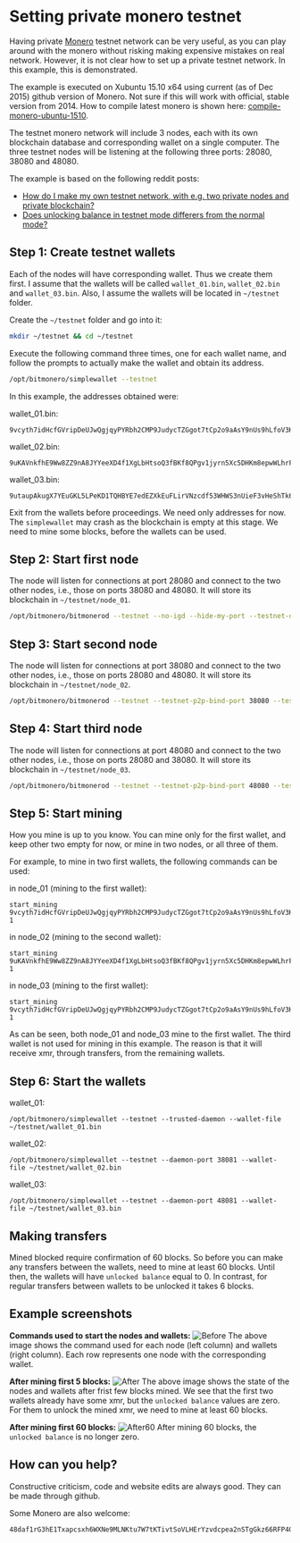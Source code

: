 # Setting private monero testnet

Having private [Monero](https://getmonero.org/) testnet network can be very useful, as you can play around
with the monero without risking making expensive mistakes on real network. However,
it is not clear how to set up a private testnet network. In this example, this
is demonstrated.

The example is executed on Xubuntu 15.10 x64 using current (as of Dec 2015)
github version of Monero. Not sure if this will work with official, stable version
from 2014.  How to compile latest monero is shown here:
[compile-monero-ubuntu-1510](http://moneroexamples.github.io/compile-monero-ubuntu-1510/).


The testnet monero network will include 3 nodes, each with its own blockchain database
and corresponding wallet on a single computer. The three testnet nodes will be listening
at the following three ports: 28080, 38080 and 48080.


The example is based on the following reddit posts:
 - [How do I make my own testnet network, with e.g. two private nodes and private blockchain?](https://www.reddit.com/r/Monero/comments/3x5qwo/how_do_i_make_my_own_testnet_network_with_eg_two/)
 - [Does unlocking balance in testnet mode differers from the normal mode?](https://www.reddit.com/r/Monero/comments/3xj9vp/does_unlocking_balance_in_testnet_mode_differers/)

## Step 1: Create testnet wallets

Each of the nodes will have corresponding wallet. Thus we create them first. I assume that the wallets will be called `wallet_01.bin`,
`wallet_02.bin` and `wallet_03.bin`. Also, I assume the wallets will be located in `~/testnet` folder.

Create the `~/testnet` folder and go into it:

```bash
mkdir ~/testnet && cd ~/testnet
```

Execute the following command three times, one for each wallet name, and follow the prompts to actually make the wallet and obtain its address.
```bash
/opt/bitmonero/simplewallet --testnet
```

In this example, the addresses obtained were:


wallet_01.bin:
```
9vcyth7idHcfGVripDeUJwQgjqyPYRbh2CMP9JudycTZGgot7tCp2o9aAsY9nUs9hLfoV3KQv59tE1hpZSpgTJXD9zVMHso
```

wallet_02.bin:
```
9uKAVnkfhE9Ww8ZZ9nA8JYYeeXD4f1XgLbHtsoQ3fBKf8QPgv1jyrn5Xc5DHKm8epwWLhrFJnH2w712N9Tk8yRxpGqJgN4C
```

wallet_03.bin:
```
9utaupAkugX7YEuGKL5LPeKD1TQHBYE7edEZXkEuFLirVNzcdf53WHWS3nUieF3vHeShTk6SqU5eSCce5W56mdcZHW67Cs3
```

Exit from the wallets before proceedings. We need only addresses for now.
The `simplewallet` may crash as the blockchain is empty at this stage.
We need to mine some blocks, before the wallets can be used.

## Step 2: Start first node

The node will listen for connections at port 28080 and connect to the two other nodes, i.e., those on ports 38080 and 48080. It will store its blockchain in `~/testnet/node_01`.

```bash
/opt/bitmonero/bitmonerod --testnet --no-igd --hide-my-port --testnet-data-dir ~/testnet/node_01 --p2p-bind-ip 127.0.0.1 --log-level 1 --add-exclusive-node 127.0.0.1:38080 --add-exclusive-node 127.0.0.1:48080
```

## Step 3: Start second node

The node will listen for connections at port 38080 and connect to the two other nodes, i.e., those on ports 28080 and 48080. It will store its blockchain in `~/testnet/node_02`.


```bash
/opt/bitmonero/bitmonerod --testnet --testnet-p2p-bind-port 38080 --testnet-rpc-bind-port 38081 --no-igd --hide-my-port  --log-level 1 --testnet-data-dir ~/testnet/node_02 --p2p-bind-ip 127.0.0.1 --add-exclusive-node 127.0.0.1:28080 --add-exclusive-node 127.0.0.1:48080
```
## Step 4: Start third node

The node will listen for connections at port 48080 and connect to the two other nodes, i.e., those on ports 28080 and 38080. It will store its blockchain in `~/testnet/node_03`.


```bash
/opt/bitmonero/bitmonerod --testnet --testnet-p2p-bind-port 48080 --testnet-rpc-bind-port 48081 --no-igd --hide-my-port  --log-level 1 --testnet-data-dir ~/testnet/node_03 --p2p-bind-ip 127.0.0.1 --add-exclusive-node 127.0.0.1:28080 --add-exclusive-node 127.0.0.1:38080
```

## Step 5: Start mining

How you mine is up to you know. You can mine only for the first wallet, and keep other two empty for now,
or mine in two nodes, or all three of them.

For example, to mine in two first wallets, the following commands can be used:


in node_01 (mining to the first wallet):
```
start_mining  9vcyth7idHcfGVripDeUJwQgjqyPYRbh2CMP9JudycTZGgot7tCp2o9aAsY9nUs9hLfoV3KQv59tE1hpZSpgTJXD9zVMHso 1
```

in node_02 (mining to the second wallet):
```
start_mining  9uKAVnkfhE9Ww8ZZ9nA8JYYeeXD4f1XgLbHtsoQ3fBKf8QPgv1jyrn5Xc5DHKm8epwWLhrFJnH2w712N9Tk8yRxpGqJgN4C 1
```

in node_03 (mining to the first wallet):
```
start_mining  9vcyth7idHcfGVripDeUJwQgjqyPYRbh2CMP9JudycTZGgot7tCp2o9aAsY9nUs9hLfoV3KQv59tE1hpZSpgTJXD9zVMHso 1
```

As can be seen, both node_01 and node_03 mine to the first wallet. The third wallet
is not used for mining in this example. The reason is that it will receive xmr,
through transfers, from the remaining wallets.

## Step 6: Start the wallets

wallet_01:
```
/opt/bitmonero/simplewallet --testnet --trusted-daemon --wallet-file ~/testnet/wallet_01.bin
```

wallet_02:
```
/opt/bitmonero/simplewallet --testnet --daemon-port 38081 --wallet-file ~/testnet/wallet_02.bin
```

wallet_03:
```
/opt/bitmonero/simplewallet --testnet --daemon-port 48081 --wallet-file ~/testnet/wallet_03.bin
```

## Making transfers

Mined blocked require confirmation of 60 blocks. So before you can make any transfers between the wallets, need to mine at least 60 blocks. Until then, the wallets will have `unlocked balance` equal to 0. In contrast, for regular transfers between
wallets to be unlocked it takes 6 blocks.



## Example screenshots

**Commands used to start the nodes and wallets:**
![Before](https://raw.githubusercontent.com/moneroexamples/private-testnet/master/img/testnet_setup.jpg)
The above image shows the command used for each node (left column) and wallets (right column).
Each row represents one node with the corresponding wallet.



**After mining first 5 blocks:**
![After](https://raw.githubusercontent.com/moneroexamples/private-testnet/master/img/testnet_run.jpg)
The above image shows the state of the nodes and wallets after frist few blocks mined. We see
that the first two wallets already have some xmr, but the `unlocked balance` values are zero. For them
to unlock the mined xmr, we need to mine at least 60 blocks.


**After mining first 60 blocks:**
![After60](https://raw.githubusercontent.com/moneroexamples/private-testnet/master/img/testnet_run_60.jpg)
After mining 60 blocks, the `unlocked balance` is no longer zero.


## How can you help?

Constructive criticism, code and website edits are always good. They can be made through github.

Some Monero are also welcome:
```
48daf1rG3hE1Txapcsxh6WXNe9MLNKtu7W7tKTivtSoVLHErYzvdcpea2nSTgGkz66RFP4GKVAsTV14v6G3oddBTHfxP6tU
```    
